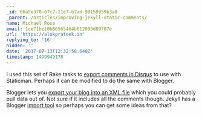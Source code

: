 ```yaml
---
_id: 66a5e370-67c7-11e7-b7ad-99159959b3a0
_parent: /articles/improving-jekyll-static-comments/
name: Michael Rose
email: 1ce71bc10b86565464b612093d89707e
url: 'https://alokprateek.in'
replying_to: '16'
hidden: ''
date: '2017-07-13T12:32:58.640Z'
timestamp: 1499949178
---
```


I used this set of Rake tasks to
[export comments in Disqus](https://github.com/pathawks/jekyll-disqus-comments)
to use with Staticman. Perhaps it can be modified to do the same with Blogger.

Blogger lets you
[export your blog into an XML file](https://support.google.com/blogger/answer/41387?visit_id=1-636355458136931298-4026338400&rd=1)
which you could probably pull data out of. Not sure if it includes all the
comments though. Jekyll has a Blogger
[import tool](http://import.jekyllrb.com/docs/blogger/) so perhaps you can get
some ideas from that?

